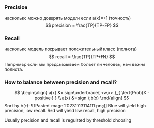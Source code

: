 ### Precision
насколько можно доверять модели если a(x)=+1   (точность)
$$
precision = \frac{TP}{TP+FP} 
$$

### Recall
насколько модель покрывает положительный класс (полнота)
$$
recall = \frac{TP}{TP+FN}
$$
Например если мы предсказываем болеет ли человек, нам важна полнота.

### How to balance between precision and recall?
$$
\begin{align}
a(x) &= sign\underbrace{ <w,x> }_{ \text{Prob(X - positive)} } \\
a(x) &= sign \;b(x)
\end{align}
$$
Sort by b(x):
![[Pasted image 20231013114111.png]]
Blue will yield high precision, low recall.
Red will yield low recall, high precision

Usually precision and recall is regulated by threshold choosing

